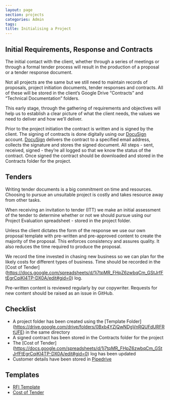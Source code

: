 ```yaml
---
layout: page
section: projects
categories: Admin
tags:
title: Initialising a Project
---
```


## Initial Requirements, Response and Contracts

The initial contact with the client, whether through a series of meetings or through a formal tender process will result in the production of a proposal or a tender response document.

Not all projects are the same but we still need to maintain records of proposals, project initiation documents, tender responses and contracts. All of these will be stored in the client’s Google Drive “Contracts” and “Technical Documentation” folders.

This early stage, through the gathering of requirements and objectives will help us to establish a clear picture of what the client needs, the values we need to deliver and how we’ll deliver.

Prior to the project initiation the contract is written and is signed by the client. The signing of contracts is done digitally using our [DocuSign](https://www.docusign.net/member/MemberLogin.aspx) account. [DocuSign](https://www.docusign.net/member/MemberLogin.aspx) delivers the contract to a specified email address, collects the signature and stores the signed document. All steps - sent, received, signed - they’re all logged so that we know the status of the contract. Once signed the contract should be downloaded and stored in the Contracts folder for the project.


## Tenders

Writing tender documents is a big commitment on time and resources. Choosing to pursue an unsuitable project is costly and takes resource away from other tasks.

When receiving an invitation to tender (ITT) we make an initial assessment of the tender to determine whether or not we should pursue using our Project Evaluation spreadsheet - stored in the project folder.

Unless the client dictates the form of the response we use our own proposal template with pre-written and pre-approved content to create the majority of the proposal. This enforces consistency and assures quality. It also reduces the time required to produce the proposal.

We record the time invested in chasing new business so we can plan for the likely costs for different types of business. Time should be recorded in the [Cost of Tender] (https://docs.google.com/spreadsheets/d/1j7tpMR_FHpZ6zwbqCm_GStJrfFtEgrCqiKl4TP-DX0A/edit#gid=0) log.

Pre-written content is reviewed regularly by our copywriter. Requests for new content should be raised as an issue in GitHub.

## Checklist

 - A project folder has been created using the [Template Folder] (https://drive.google.com/drive/folders/0Bxb4YZjQwNDgVnRQUFdURFRtUFE) in the same directory
 - A signed contract has been stored in the Contracts folder for the project
 - The [Cost of Tender] (https://docs.google.com/spreadsheets/d/1j7tpMR_FHpZ6zwbqCm_GStJrfFtEgrCqiKl4TP-DX0A/edit#gid=0) log has been updated
 - Customer details have been stored in [Pipedrive](https://app.pipedrive.com)

## Templates

 - [RFI Template](https://docs.google.com/a/wunderkraut.com/document/d/1mRlELA9rTN2zFUibhhWmObO97_3RaYfrgfBqbSyeq8A/edit#)
 - [Cost of Tender](https://docs.google.com/a/wunderkraut.com/spreadsheet/ccc?key=0Ahb4YZjQwNDgdGlNeVc4djhRVUd0d0lTYjBSTDJJS3c#gid=0)
